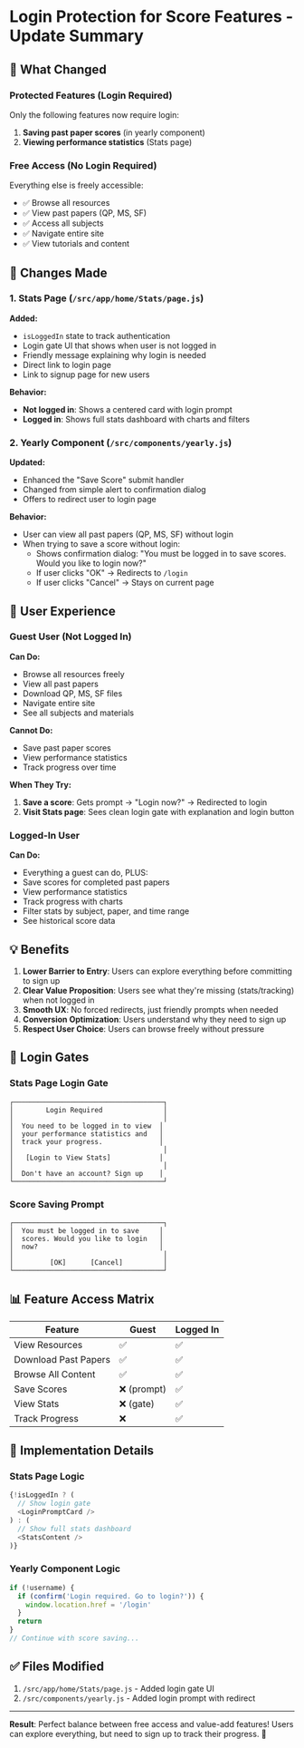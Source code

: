 # Login Protection for Score Features - Update Summary

## 🎯 What Changed

### Protected Features (Login Required)
Only the following features now require login:
1. **Saving past paper scores** (in yearly component)
2. **Viewing performance statistics** (Stats page)

### Free Access (No Login Required)
Everything else is freely accessible:
- ✅ Browse all resources
- ✅ View past papers (QP, MS, SF)
- ✅ Access all subjects
- ✅ Navigate entire site
- ✅ View tutorials and content

## 📝 Changes Made

### 1. Stats Page (`/src/app/home/Stats/page.js`)

**Added:**
- `isLoggedIn` state to track authentication
- Login gate UI that shows when user is not logged in
- Friendly message explaining why login is needed
- Direct link to login page
- Link to signup page for new users

**Behavior:**
- **Not logged in**: Shows a centered card with login prompt
- **Logged in**: Shows full stats dashboard with charts and filters

### 2. Yearly Component (`/src/components/yearly.js`)

**Updated:**
- Enhanced the "Save Score" submit handler
- Changed from simple alert to confirmation dialog
- Offers to redirect user to login page

**Behavior:**
- User can view all past papers (QP, MS, SF) without login
- When trying to save a score without login:
  - Shows confirmation dialog: "You must be logged in to save scores. Would you like to login now?"
  - If user clicks "OK" → Redirects to `/login`
  - If user clicks "Cancel" → Stays on current page

## 🎨 User Experience

### Guest User (Not Logged In)

**Can Do:**
- Browse all resources freely
- View all past papers
- Download QP, MS, SF files
- Navigate entire site
- See all subjects and materials

**Cannot Do:**
- Save past paper scores
- View performance statistics
- Track progress over time

**When They Try:**
1. **Save a score**: Gets prompt → "Login now?" → Redirected to login
2. **Visit Stats page**: Sees clean login gate with explanation and login button

### Logged-In User

**Can Do:**
- Everything a guest can do, PLUS:
- Save scores for completed past papers
- View performance statistics
- Track progress with charts
- Filter stats by subject, paper, and time range
- See historical score data

## 💡 Benefits

1. **Lower Barrier to Entry**: Users can explore everything before committing to sign up
2. **Clear Value Proposition**: Users see what they're missing (stats/tracking) when not logged in
3. **Smooth UX**: No forced redirects, just friendly prompts when needed
4. **Conversion Optimization**: Users understand why they need to sign up
5. **Respect User Choice**: Users can browse freely without pressure

## 🎯 Login Gates

### Stats Page Login Gate
```
┌─────────────────────────────────────┐
│        Login Required               │
│                                     │
│  You need to be logged in to view  │
│  your performance statistics and   │
│  track your progress.              │
│                                     │
│   [Login to View Stats]            │
│                                     │
│  Don't have an account? Sign up    │
└─────────────────────────────────────┘
```

### Score Saving Prompt
```
┌─────────────────────────────────────┐
│  You must be logged in to save     │
│  scores. Would you like to login   │
│  now?                              │
│                                     │
│         [OK]      [Cancel]          │
└─────────────────────────────────────┘
```

## 📊 Feature Access Matrix

| Feature | Guest | Logged In |
|---------|-------|-----------|
| View Resources | ✅ | ✅ |
| Download Past Papers | ✅ | ✅ |
| Browse All Content | ✅ | ✅ |
| Save Scores | ❌ (prompt) | ✅ |
| View Stats | ❌ (gate) | ✅ |
| Track Progress | ❌ | ✅ |

## 🚀 Implementation Details

### Stats Page Logic
```javascript
{!isLoggedIn ? (
  // Show login gate
  <LoginPromptCard />
) : (
  // Show full stats dashboard
  <StatsContent />
)}
```

### Yearly Component Logic
```javascript
if (!username) {
  if (confirm('Login required. Go to login?')) {
    window.location.href = '/login'
  }
  return
}
// Continue with score saving...
```

## ✅ Files Modified

1. `/src/app/home/Stats/page.js` - Added login gate UI
2. `/src/components/yearly.js` - Added login prompt with redirect

---

**Result**: Perfect balance between free access and value-add features! Users can explore everything, but need to sign up to track their progress. 🎉
